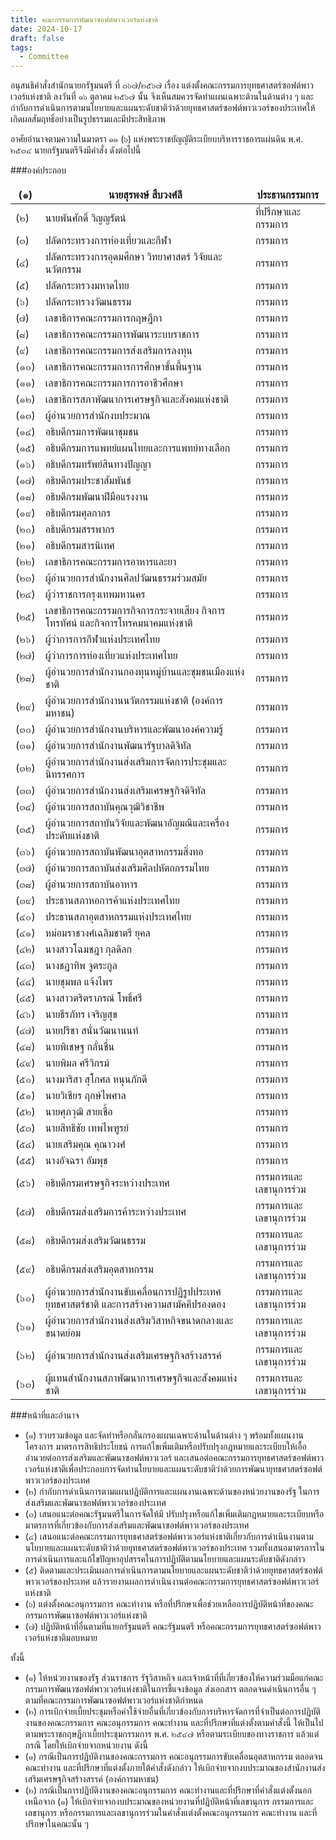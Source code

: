 ```yaml
---
title: คณะกรรมการพัฒนาซอฟต์พาวเวอร์แห่งชาติ
date: 2024-10-17
draft: false
tags:
  - Committee
---
```


<style>
  td, th { border: none!important; }
</style>
	
อนุสนธิคำสั่งสำนักนายกรัฐมนตรี ที่ ๓๖๗/๒๕๖๗ เรื่อง แต่งตั้งคณะกรรมการยุทธศาสตร์ซอฟต์พาวเวอร์แห่งชาติ ลงวันที่ ๑๖ ตุลาคม ๒๕๖๗ นั้น จึงเห็นสมควรจัดทำแผนเฉพาะด้านในด้านต่าง ๆ และกำกับการดำเนินการตามนโยบายและแผนระดับชาติว่าด้วยยุทธศาสตร์ซอฟต์พาวเวอร์ของประเทศให้เกิดผลสัมฤทธิ์อย่างเป็นรูปธรรมและมีประสิทธิภาพ 

อาศัยอำนาจตามความในมาตรา ๑๑ (๖) แห่งพระราชบัญญัติระเบียบบริหารราชการแผ่นดิน พ.ศ. ๒๕๓๔ นายกรัฐมนตรีจึงมีคำสั่ง ดังต่อไปนี้

###องค์ประกอบ

| (๑) | นายสุรพงษ์ สืบวงศ์ลี | ประธานกรรมการ |
| --- | --- | --- |
| (๒) | นายพันศักดิ์ วิญญรัตน์ | ที่ปรึกษาและกรรมการ |
| (๓) | ปลัดกระทรวงการท่องเที่ยวและกีฬา | กรรมการ |
| (๔) | ปลัดกระทรวงการอุดมศึกษา วิทยาศาสตร์ วิจัยและนวัตกรรม | กรรมการ |
| (๕) | ปลัดกระทรวงมหาดไทย | กรรมการ |
| (๖) | ปลัดกระทรวงวัฒนธรรม | กรรมการ |
| (๗) | เลขาธิการคณะกรรมการกฤษฎีกา | กรรมการ |
| (๘) | เลขาธิการคณะกรรมการพัฒนาระบบราชการ | กรรมการ |
| (๙) | เลขาธิการคณะกรรมการส่งเสริมการลงทุน | กรรมการ |
| (๑๐) | เลขาธิการคณะกรรมการการศึกษาขั้นพื้นฐาน | กรรมการ |
| (๑๑) | เลขาธิการคณะกรรมการการอาชีวศึกษา | กรรมการ |
| (๑๒) | เลขาธิการสภาพัฒนาการเศรษฐกิจและสังคมแห่งชาติ | กรรมการ |
| (๑๓) | ผู้อำนวยการสำนักงบประมาณ | กรรมการ |
| (๑๔) | อธิบดีกรมการพัฒนาชุมชน | กรรมการ |
| (๑๕) | อธิบดีกรมการแพทย์แผนไทยและการแพทย์ทางเลือก | กรรมการ |
| (๑๖) | อธิบดีกรมทรัพย์สินทางปัญญา | กรรมการ |
| (๑๗) | อธิบดีกรมประชาสัมพันธ์ | กรรมการ |
| (๑๘) | อธิบดีกรมพัฒนาฝีมือแรงงาน | กรรมการ |
| (๑๙) | อธิบดีกรมศุลกากร | กรรมการ |
| (๒๐) | อธิบดีกรมสรรพากร | กรรมการ |
| (๒๑) | อธิบดีกรมสารนิเทศ | กรรมการ |
| (๒๒) | เลขาธิการคณะกรรมการอาหารและยา | กรรมการ |
| (๒๓) | ผู้อำนวยการสำนักงานศิลปวัฒนธรรมร่วมสมัย | กรรมการ |
| (๒๔) | ผู้ว่าราชการกรุงเทพมหานคร | กรรมการ |
| (๒๕) | เลขาธิการคณะกรรมการกิจการกระจายเสียง กิจการโทรทัศน์ และกิจการโทรคมนาคมแห่งชาติ | กรรมการ |
| (๒๖) | ผู้ว่าการการกีฬาแห่งประเทศไทย | กรรมการ |
| (๒๗) | ผู้ว่าการการท่องเที่ยวแห่งประเทศไทย | 	กรรมการ |
| (๒๘) | ผู้อำนวยการสำนักงานกองทุนหมู่บ้านและชุมชนเมืองแห่งชาติ | กรรมการ |
| (๒๙) | ผู้อำนวยการสำนักงานนวัตกรรมแห่งชาติ (องค์การมหาชน) | กรรมการ |
| (๓๐) | ผู้อำนวยการสำนักงานบริหารและพัฒนาองค์ความรู้ | กรรมการ |
| (๓๑) | ผู้อำนวยการสำนักงานพัฒนารัฐบาลดิจิทัล | กรรมการ |
| (๓๒) | ผู้อำนวยการสำนักงานส่งเสริมการจัดการประชุมและนิทรรศการ | กรรมการ |
| (๓๓) | ผู้อำนวยการสำนักงานส่งเสริมเศรษฐกิจดิจิทัล | กรรมการ |
| (๓๔) | ผู้อำนวยการสถาบันคุณวุฒิวิชาชีพ | กรรมการ |
| (๓๕) | ผู้อำนวยการสถาบันวิจัยและพัฒนาอัญมณีและเครื่องประดับแห่งชาติ | กรรมการ |
| (๓๖) | ผู้อำนวยการสถาบันพัฒนาอุตสาหกรรมสิ่งทอ | กรรมการ |
| (๓๗) | ผู้อำนวยการสถาบันส่งเสริมศิลปหัตถกรรมไทย | กรรมการ |
| (๓๘) | ผู้อำนวยการสถาบันอาหาร | กรรมการ |
| (๓๙) | ประธานสภาหอการค้าแห่งประเทศไทย | กรรมการ |
| (๔๐) | ประธานสภาอุตสาหกรรมแห่งประเทศไทย | กรรมการ |
| (๔๑) | หม่อมราชวงศ์เฉลิมชาตรี ยุคล | กรรมการ |
| (๔๒) | นางสาวโฉมชฎา กุลดิลก | กรรมการ |
| (๔๓) | นางชฎาทิพ จูตระกูล | กรรมการ |
| (๔๔) | นายชุมพล แจ้งไพร | กรรมการ |
| (๔๕) | นางสาวตริตราภรณ์ โพธิ์ศรี | กรรมการ |
| (๔๖) | นายธีรภัทร เจริญสุข | กรรมการ |
| (๔๗) | นายปรีชา สนั่นวัฒนานนท์ | กรรมการ |
| (๔๘) | นายพิเชษฐ กลั่นชื่น | กรรมการ |
| (๔๙) | นายพิมล ศรีวิกรม์ | กรรมการ |
| (๕๐) | นางมาริสา สุโกศล หนุนภักดี | กรรมการ |
| (๕๑) | นายวิเชียร ฤกษ์ไพศาล | กรรมการ |
| (๕๒) | นายศุภวุฒิ สายเชื้อ | กรรมการ |
| (๕๓) | นายสิทธิชัย เทพไพฑูรย์ | กรรมการ |
| (๕๔) | นายเสริมคุณ คุณาวงศ์ | กรรมการ |
| (๕๕) | นางอัจฉรา อัมพุช | กรรมการ |
| (๕๖) | อธิบดีกรมเศรษฐกิจระหว่างประเทศ | กรรมการและเลขานุการร่วม |
| (๕๗) | อธิบดีกรมส่งเสริมการค้าระหว่างประเทศ | กรรมการและเลขานุการร่วม |
| (๕๘) | อธิบดีกรมส่งเสริมวัฒนธรรม | กรรมการและเลขานุการร่วม |
| (๕๙) | อธิบดีกรมส่งเสริมอุตสาหกรรม | กรรมการและเลขานุการร่วม |
| (๖๐) | ผู้อำนวยการสำนักงานขับเคลื่อนการปฏิรูปประเทศ ยุทธศาสตร์ชาติ และการสร้างความสามัคคีปรองดอง | กรรมการและเลขานุการร่วม |
| (๖๑) | ผู้อำนวยการสำนักงานส่งเสริมวิสาหกิจขนาดกลางและขนาดย่อม | กรรมการและเลขานุการร่วม |
| (๖๒) | ผู้อำนวยการสำนักงานส่งเสริมเศรษฐกิจสร้างสรรค์ | กรรมการและเลขานุการร่วม |
| (๖๓) | ผู้แทนสำนักงานสภาพัฒนาการเศรษฐกิจและสังคมแห่งชาติ | กรรมการและเลขานุการร่วม |

###หน้าที่และอำนาจ

* (๑) รวบรวมข้อมูล และจัดทําหรือกลั่นกรองแผนเฉพาะด้านในด้านต่าง ๆ พร้อมทั้งแผนงานโครงการ มาตรการสิทธิประโยชน์ การแก้ไขเพิ่มเติมหรือปรับปรุงกฎหมายและระเบียบให้เอื้ออำนวยต่อการส่งเสริมและพัฒนาซอฟต์พาวเวอร์ และเสนอต่อคณะกรรมการยุทธศาสตร์ซอฟต์พาวเวอร์แห่งชาติเพื่อประกอบการจัดทํานโยบายและแผนระดับชาติว่าด้วยการพัฒนายุทธศาสตร์ซอฟต์พาวเวอร์ของประเทศ
* (๒) กํากับการดําเนินการตามแผนปฏิบัติการและแผนงานเฉพาะด้านของหน่วยงานของรัฐ       ในการส่งเสริมและพัฒนาซอฟต์พาวเวอร์ของประเทศ
* (๓) เสนอแนะต่อคณะรัฐมนตรีในการจัดให้มี ปรับปรุงหรือแก้ไขเพิ่มเติมกฎหมายและระเบียบหรือมาตรการที่เกี่ยวข้องกับการส่งเสริมและพัฒนาซอฟต์พาวเวอร์ของประเทศ
* (๔) เสนอแนะต่อคณะกรรมการยุทธศาสตร์ซอฟต์พาวเวอร์แห่งชาติเกี่ยวกับการดำเนินงานตามนโยบายและแผนระดับชาติว่าด้วยยุทธศาสตร์ซอฟต์พาวเวอร์ของประเทศ รวมทั้งเสนอมาตรการในการดำเนินการและแก้ไขปัญหาอุปสรรคในการปฏิบัติตามนโยบายและแผนระดับชาติดังกล่าว
* (๕) ติดตามและประเมินผลการดําเนินการตามนโยบายและแผนระดับชาติว่าด้วยยุทธศาสตร์ซอฟต์พาวเวอร์ของประเทศ แล้วรายงานผลการดําเนินงานต่อคณะกรรมการยุทธศาสตร์ซอฟต์พาวเวอร์แห่งชาติ
* (๖) แต่งตั้งคณะอนุกรรมการ คณะทำงาน หรือที่ปรึกษาเพื่อช่วยเหลือการปฏิบัติหน้าที่ของคณะกรรมการพัฒนาซอฟต์พาวเวอร์แห่งชาติ
* (๗) ปฏิบัติหน้าที่อื่นตามที่นายกรัฐมนตรี คณะรัฐมนตรี หรือคณะกรรมการยุทธศาสตร์ซอฟต์พาวเวอร์แห่งชาติมอบหมาย

ทั้งนี้ 
* (๑) ให้หน่วยงานของรัฐ ส่วนราชการ รัฐวิสาหกิจ และเจ้าหน้าที่ที่เกี่ยวข้องให้ความร่วมมือแก่คณะกรรมการพัฒนาซอฟต์พาวเวอร์แห่งชาติในการชี้แจงข้อมูล ส่งเอกสาร ตลอดจนดำเนินการอื่น ๆ ตามที่คณะกรรมการพัฒนาซอฟต์พาวเวอร์แห่งชาติกำหนด
* (๒) การเบิกจ่ายเบี้ยประชุมหรือค่าใช้จ่ายอื่นที่เกี่ยวข้องกับการบริหารจัดการที่จำเป็นต่อการปฏิบัติงานของคณะกรรมการ คณะอนุกรรมการ คณะทำงาน และที่ปรึกษาที่แต่งตั้งตามคำสั่งนี้ ให้เป็นไปตามพระราชกฤษฎีกาเบี้ยประชุมกรรมการ พ.ศ. ๒๕๔๗ หรือตามระเบียบของทางราชการ แล้วแต่กรณี โดยให้เบิกจ่ายจากหน่วยงาน ดังนี้
* (๑) กรณีเป็นการปฏิบัติงานของคณะกรรมการ คณะอนุกรรมการขับเคลื่อนอุตสาหกรรม ตลอดจนคณะทำงาน และที่ปรึกษาที่แต่งตั้งภายใต้คำสั่งดังกล่าว ให้เบิกจ่ายจากงบประมาณของสำนักงานส่งเสริมเศรษฐกิจสร้างสรรค์ (องค์การมหาชน)
* (๒) กรณีเป็นการปฏิบัติงานของคณะอนุกรรมการ คณะทำงานและที่ปรึกษาที่คำสั่งแต่งตั้งนอกเหนือจาก (๑) ให้เบิกจ่ายจากงบประมาณของหน่วยงานที่ปฏิบัติหน้าที่เลขานุการ กรรมการและเลขานุการ หรือกรรมการและเลขานุการร่วมในคำสั่งแต่งตั้งคณะอนุกรรมการ คณะทำงาน และที่ปรึกษาในคณะนั้น ๆ

